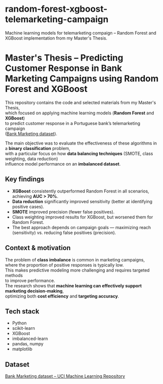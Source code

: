 # random-forest-xgboost-telemarketing-campaign
Machine learning models for telemarketing compaign – Random Forest and XGBoost implementation from my Master's Thesis.

# Master's Thesis – Predicting Customer Response in Bank Marketing Campaigns using Random Forest and XGBoost

This repository contains the code and selected materials from my Master's Thesis,  
which focused on applying machine learning models (**Random Forest** and **XGBoost**)  
to predict customer response in a Portuguese bank’s telemarketing campaign  
([Bank Marketing dataset](https://archive.ics.uci.edu/dataset/222/bank+marketing)).

The main objective was to evaluate the effectiveness of these algorithms in a **binary classification** problem,  
with a particular focus on how **data balancing techniques** (SMOTE, class weighting, data reduction)  
influence model performance on an **imbalanced dataset**.

## Key findings
- **XGBoost** consistently outperformed Random Forest in all scenarios, achieving **AUC > 70%**.  
- **Data reduction** significantly improved sensitivity (better at identifying positive cases).  
- **SMOTE** improved precision (fewer false positives).  
- Class weighting improved results for XGBoost, but worsened them for Random Forest.  
- The best approach depends on campaign goals — maximizing reach (sensitivity) vs. reducing false positives (precision).  

## Context & motivation
The problem of **class imbalance** is common in marketing campaigns,  
where the proportion of positive responses is typically low.  
This makes predictive modeling more challenging and requires targeted methods  
to improve performance.  
The research shows that **machine learning can effectively support marketing decision-making**,  
optimizing both **cost efficiency** and **targeting accuracy**.  

## Tech stack
- Python  
- scikit-learn  
- XGBoost  
- imbalanced-learn  
- pandas, numpy  
- matplotlib  

## Dataset
[Bank Marketing dataset – UCI Machine Learning Repository](https://archive.ics.uci.edu/dataset/222/bank+marketing)
